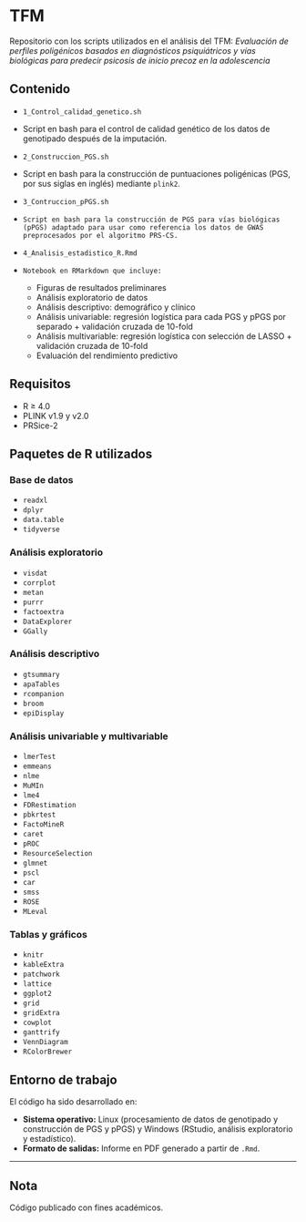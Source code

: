 # TFM

Repositorio con los scripts utilizados en el análisis del TFM: *Evaluación de perfiles poligénicos basados en diagnósticos psiquiátricos y vías biológicas para predecir psicosis de inicio precoz en la adolescencia*

## Contenido

- `1_Control_calidad_genetico.sh`
-   Script en bash para el control de calidad genético de los datos de genotipado después de la imputación.

- `2_Construccion_PGS.sh`
-   Script en bash para la construcción de puntuaciones poligénicas (PGS, por sus siglas en inglés) mediante `plink2`.

- `3_Contruccion_pPGS.sh`
-     Script en bash para la construcción de PGS para vías biológicas (pPGS) adaptado para usar como referencia los datos de GWAS preprocesados por el algoritmo PRS-CS.

- `4_Analisis_estadistico_R.Rmd`
-     Notebook en RMarkdown que incluye:
  - Figuras de resultados preliminares
  - Análisis exploratorio de datos
  - Análisis descriptivo: demográfico y clínico
  - Análisis univariable: regresión logística para cada PGS y pPGS por separado + validación cruzada de 10-fold
  - Análisis multivariable: regresión logística con selección de LASSO + validación cruzada de 10-fold
  - Evaluación del rendimiento predictivo

## Requisitos

- R ≥ 4.0 
- PLINK v1.9 y v2.0
- PRSice-2

## Paquetes de R utilizados

### Base de datos

- `readxl`
- `dplyr`
- `data.table`
- `tidyverse`

### Análisis exploratorio

- `visdat`
- `corrplot`
- `metan`
- `purrr`
- `factoextra`
- `DataExplorer`
- `GGally`

### Análisis descriptivo

- `gtsummary`
- `apaTables`
- `rcompanion`
- `broom`
- `epiDisplay`

### Análisis univariable y multivariable

- `lmerTest`
- `emmeans`
- `nlme`
- `MuMIn`
- `lme4`
- `FDRestimation`
- `pbkrtest`
- `FactoMineR`
- `caret`
- `pROC`
- `ResourceSelection`
- `glmnet`
- `pscl`
- `car`
- `smss`
- `ROSE`
- `MLeval`

### Tablas y gráficos

- `knitr`
- `kableExtra`
- `patchwork`
- `lattice`
- `ggplot2`
- `grid`
- `gridExtra`
- `cowplot`
- `ganttrify`
- `VennDiagram`
- `RColorBrewer`

## Entorno de trabajo

El código ha sido desarrollado en:

- **Sistema operativo:** Linux (procesamiento de datos de genotipado y construcción de PGS y pPGS) y Windows (RStudio, análisis exploratorio y estadístico).
- **Formato de salidas:** Informe en PDF generado a partir de `.Rmd`.

---

## Nota

Código publicado con fines académicos.

